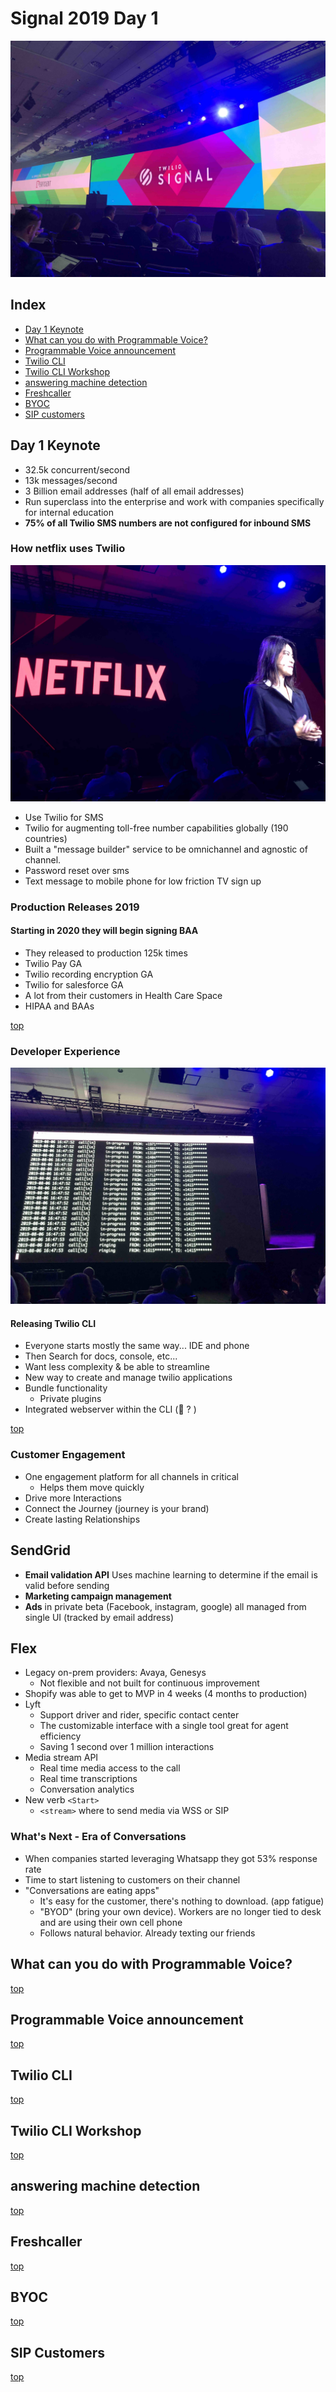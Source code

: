 # Signal 2019 Day 1

![signal pic](pics/keynote.jpg)

## Index
* [Day 1 Keynote](#day-1-keynote)
* [What can you do with Programmable Voice?](#What-can-you-do-with-programmable-Voice)
* [Programmable Voice announcement](#programmable-voice-announcement)
* [Twilio CLI](#twilio-cli)
* [Twilio CLI Workshop](#twilio-cli-workshop)
* [answering machine detection](#answering-machine-detection)
* [Freshcaller](#freshcaller)
* [BYOC](#BYOC)
* [SIP customers](#sip-customers)

## Day 1 Keynote

* 32.5k concurrent/second
* 13k messages/second
* 3 Billion email addresses (half of all email addresses)
* Run superclass into the enterprise and work with companies specifically for internal education
* **75% of all Twilio SMS numbers are not configured for inbound SMS**

### How netflix uses Twilio

![pics](pics/netflix.jpg)

* Use Twilio for SMS
* Twilio for augmenting toll-free number capabilities globally (190 countries)
* Built a "message builder" service to be omnichannel and agnostic of channel.
* Password reset over sms
* Text message to mobile phone for low friction TV sign up

### Production Releases 2019

#### Starting in 2020 they will begin signing BAA

* They released to production 125k times
* Twilio Pay GA
* Twilio recording encryption GA
* Twilio for salesforce GA
* A lot from their customers in Health Care Space
* HIPAA and BAAs

[top](#index)

### Developer Experience

![CLI](pics/keynote-cli.jpg)

#### Releasing Twilio CLI

* Everyone starts mostly the same way... IDE and phone
* Then Search for docs, console, etc...
* Want less complexity & be able to streamline
* New way to create and manage twilio applications
* Bundle functionality
  * Private plugins
* Integrated webserver within the CLI (🔑 ? )

[top](#index)

### Customer Engagement

* One engagement platform for all channels in critical
  * Helps them move quickly
* Drive more Interactions
* Connect the Journey (journey is your brand)
* Create lasting Relationships

## SendGrid

* **Email validation API** Uses machine learning to determine if the email is valid before sending
* **Marketing campaign management**
* **Ads** in private beta (Facebook, instagram, google) all managed from single UI (tracked by email address)

## Flex

* Legacy on-prem providers: Avaya, Genesys
  * Not flexible and not built for continuous improvement
* Shopify was able to get to MVP in 4 weeks (4 months to production)
* Lyft
  * Support driver and rider, specific contact center
  * The customizable interface with a single tool great for agent efficiency
  * Saving 1 second over 1 million interactions
* Media stream API
  * Real time media access to the call
  * Real time transcriptions
  * Conversation analytics
* New verb `<Start>`
  * `<stream>` where to send media via WSS or SIP

### What's Next - Era of Conversations

* When companies started leveraging Whatsapp they got 53% response rate
* Time to start listening to customers on their channel
* "Conversations are eating apps"
  * It's easy for the customer, there's nothing to download. (app fatigue)
  * "BYOD" (bring your own device). Workers are no longer tied to desk and are using their own cell phone
  * Follows natural behavior. Already texting our friends

## What can you do with Programmable Voice?

[top](#index)

## Programmable Voice announcement

[top](#index)

## Twilio CLI

[top](#index)

## Twilio CLI Workshop

[top](#index)

## answering machine detection

[top](#index)

## Freshcaller

[top](#index)

## BYOC

[top](#index)

## SIP Customers

[top](#index)
